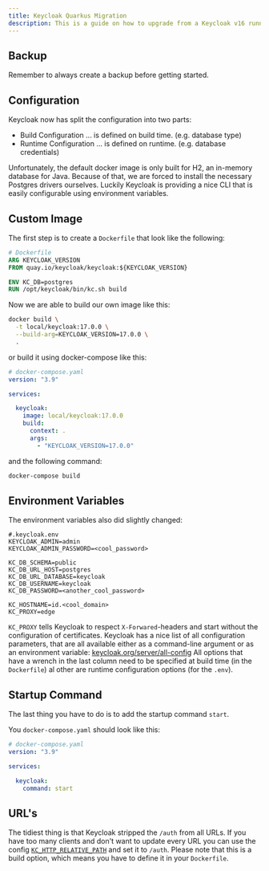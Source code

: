 ```yaml
---
title: Keycloak Quarkus Migration
description: This is a guide on how to upgrade from a Keycloak v16 running WildFly to a Keycloak v17 running Quarkus. This guide assumes that you are running a working Keycloak v16 using Docker.
---
```


## Backup

Remember to always create a backup before getting started.

## Configuration

Keycloak now has split the configuration into two parts:

- Build Configuration ... is defined on build time. (e.g. database type)
- Runtime Configuration ... is defined on runtime. (e.g. database credentials)

Unfortunately, the default docker image is only built for H2, an in-memory database for Java. Because of that, we are forced
to install the necessary Postgres drivers ourselves. Luckily Keycloak is providing a nice CLI that is easily
configurable using environment variables.

## Custom Image

The first step is to create a `Dockerfile` that look like the following:

```dockerfile
# Dockerfile
ARG KEYCLOAK_VERSION
FROM quay.io/keycloak/keycloak:${KEYCLOAK_VERSION}

ENV KC_DB=postgres
RUN /opt/keycloak/bin/kc.sh build
```

Now we are able to build our own image like this:

```bash
docker build \
  -t local/keycloak:17.0.0 \
  --build-arg=KEYCLOAK_VERSION=17.0.0 \
  .
```

or build it using docker-compose like this:

```yaml
# docker-compose.yaml
version: "3.9"

services:

  keycloak:
    image: local/keycloak:17.0.0
    build:
      context: .
      args:
        - "KEYCLOAK_VERSION=17.0.0"
```

and the following command:

```bash
docker-compose build
```

## Environment Variables

The environment variables also did slightly changed:

```properties
#.keycloak.env
KEYCLOAK_ADMIN=admin
KEYCLOAK_ADMIN_PASSWORD=<cool_password>

KC_DB_SCHEMA=public
KC_DB_URL_HOST=postgres
KC_DB_URL_DATABASE=keycloak
KC_DB_USERNAME=keycloak
KC_DB_PASSWORD=<another_cool_password>

KC_HOSTNAME=id.<cool_domain>
KC_PROXY=edge
```

`KC_PROXY` tells Keycloak to respect `X-Forwared`-headers and start without the configuration of certificates. Keycloak
has a nice list of all configuration parameters, that are all available either as a command-line argument or as an 
environment variable: [keycloak.org/server/all-config](https://www.keycloak.org/server/all-config) All options that have
a wrench in the last column need to be specified at build time (in the `Dockerfile`) al other are runtime configuration
options (for the `.env`).

## Startup Command

The last thing you have to do is to add the startup command `start`.

You `docker-compose.yaml` should look like this:

```yaml
# docker-compose.yaml
version: "3.9"

services:

  keycloak:
    command: start
```

## URL's

The tidiest thing is that Keycloak stripped the `/auth` from all URLs. If you have too many clients and don't want to
update every URL you can use the config
[`KC_HTTP_RELATIVE_PATH`](https://www.keycloak.org/server/all-config?q=http-relative-path) and set it to `/auth`.
Please note that this is a build option, which means you have to define it in your `Dockerfile`.

